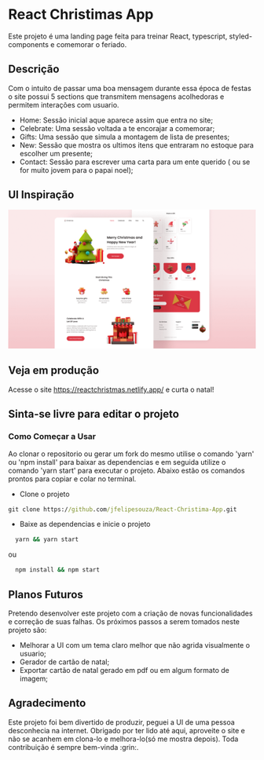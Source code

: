 # React Christimas App

Este projeto é uma landing page feita para treinar React, typescript, styled-components e comemorar o feriado.

## Descrição

Com o intuito de passar uma boa mensagem durante essa época de festas o site possui 5 sections que transmitem mensagens acolhedoras e permitem interações com usuario.

- Home: Sessão inicial aque aparece assim que entra no site;
- Celebrate: Uma sessão voltada a te encorajar a comemorar;
- Gifts: Uma sessão que simula a montagem de lista de presentes;
- New: Sessão que mostra os ultimos itens que entraram no estoque para escolher um presente;
- Contact: Sessão para escrever uma carta para um ente querido ( ou se for muito jovem para o papai noel);

## UI Inspiração

![](./src/assets/img/ui.png)

## Veja em produção

Acesse o site https://reactchristmas.netlify.app/ e curta o natal!

## Sinta-se livre para editar o projeto

### Como Começar a Usar

Ao clonar o repositorio ou gerar um fork do mesmo utilise o comando 'yarn' ou 'npm install' para baixar as dependencias e em seguida utilize o comando 'yarn start' para executar o projeto. Abaixo estão os comandos prontos para copiar e colar no terminal.

- Clone o projeto

```cmd
git clone https://github.com/jfelipesouza/React-Christima-App.git
```

- Baixe as dependencias e inicie o projeto

```bash
  yarn && yarn start
```

ou

```bash
  npm install && npm start
```

## Planos Futuros

Pretendo desenvolver este projeto com a criação de novas funcionalidades e correção de suas falhas. Os próximos passos a serem tomados neste projeto são:

- Melhorar a UI com um tema claro melhor que não agrida visualmente o usuario;
- Gerador de cartão de natal;
- Exportar cartão de natal gerado em pdf ou em algum formato de imagem;

## Agradecimento

<p aling='justify'>
Este projeto foi bem divertido de produzir, peguei a UI de uma pessoa desconhecia na internet. Obrigado por ter lido até aqui, aproveite o site e não se acanhem em clona-lo e melhora-lo(só me mostra depois).
Toda contribuição é sempre bem-vinda :grin:.
</p>
